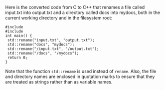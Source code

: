 Here is the converted code from C to C++ that renames a file called input.txt into output.txt and a directory called docs into mydocs, both in the current working directory and in the filesystem root:
```
#include 
#include 
int main() {
 std::rename("input.txt", "output.txt");
 std::rename("docs", "mydocs");
 std::rename("/input.txt", "/output.txt");
 std::rename("/docs", "/mydocs");
 return 0;
}
```
Note that the function `std::rename` is used instead of `rename`. Also, the file and directory names are enclosed in quotation marks to ensure that they are treated as strings rather than as variable names.

